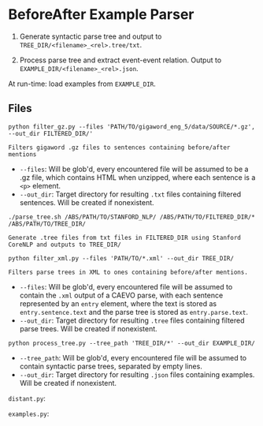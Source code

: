 # BeforeAfter Example Parser

1. Generate syntactic parse tree and output to `TREE_DIR/<filename>_<rel>.tree/txt`.

2. Process parse tree and extract event-event relation. Output to `EXAMPLE_DIR/<filename>_<rel>.json`.

At run-time: load examples from `EXAMPLE_DIR`.


## Files

`python filter_gz.py --files 'PATH/TO/gigaword_eng_5/data/SOURCE/*.gz', --out_dir FILTERED_DIR/'`

    Filters gigaword .gz files to sentences containing before/after mentions

 * `--files`: Will be glob'd, every encountered file will be assumed to be a .gz file, which contains HTML when unzipped, where each sentence is a `<p>` element.
 * `--out_dir`: Target directory for resulting `.txt` files containing filtered sentences. Will be created if nonexistent.

`./parse_tree.sh /ABS/PATH/TO/STANFORD_NLP/ /ABS/PATH/TO/FILTERED_DIR/* /ABS/PATH/TO/TREE_DIR/`

    Generate .tree files from txt files in FILTERED_DIR using Stanford CoreNLP and outputs to TREE_DIR/


`python filter_xml.py --files 'PATH/TO/*.xml' --out_dir TREE_DIR/`

    Filters parse trees in XML to ones containing before/after mentions.

 * `--files`: Will be glob'd, every encountered file will be assumed to contain the `.xml` output of a CAEVO parse, with  each sentence represented by an `entry` element, where the text is stored as `entry.sentence.text` and the parse tree is stored as `entry.parse.text`.
 * `--out_dir`: Target directory for resulting `.tree` files containing filtered parse trees. Will be created if nonexistent.
 

`python process_tree.py --tree_path 'TREE_DIR/*' --out_dir EXAMPLE_DIR/`

 * `--tree_path`: Will be glob'd, every encountered file will be assumed to contain syntactic parse trees, separated by empty lines.
 * `--out_dir`: Target directory for resulting `.json` files containing examples. Will be created if nonexistent.

`distant.py`:

`examples.py`:
